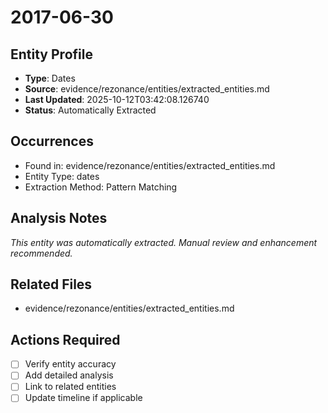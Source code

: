 # 2017-06-30

## Entity Profile
- **Type**: Dates
- **Source**: evidence/rezonance/entities/extracted_entities.md
- **Last Updated**: 2025-10-12T03:42:08.126740
- **Status**: Automatically Extracted

## Occurrences
- Found in: evidence/rezonance/entities/extracted_entities.md
- Entity Type: dates
- Extraction Method: Pattern Matching

## Analysis Notes
*This entity was automatically extracted. Manual review and enhancement recommended.*

## Related Files
- evidence/rezonance/entities/extracted_entities.md

## Actions Required
- [ ] Verify entity accuracy
- [ ] Add detailed analysis
- [ ] Link to related entities
- [ ] Update timeline if applicable
